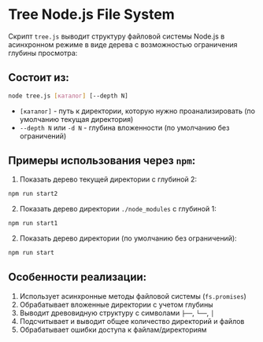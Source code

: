 # Tree Node.js File System

Скрипт `tree.js` выводит структуру файловой системы Node.js в асинхронном режиме в виде дерева с возможностью ограничения глубины просмотра:

## Состоит из:

```bash
node tree.js [каталог] [--depth N]
```

- `[каталог]` - путь к директории, которую нужно проанализировать (по умолчанию текущая директория)
- `--depth N` или `-d N` - глубина вложенности (по умолчанию без ограничений)

## Примеры использования через `npm`:

1. Показать дерево текущей директории с глубиной 2:
```bash
npm run start2
```

2. Показать дерево директории `./node_modules` с глубиной 1:
```bash
npm run start1
```

2. Показать дерево директории (по умолчанию без ограничений):
```bash
npm run start
```

## Особенности реализации:
1. Использует асинхронные методы файловой системы (`fs.promises`)
2. Обрабатывает вложенные директории с учетом глубины
3. Выводит древовидную структуру с символами `├──`, `└──`, `│   `
4. Подсчитывает и выводит общее количество директорий и файлов
5. Обрабатывает ошибки доступа к файлам/директориям
